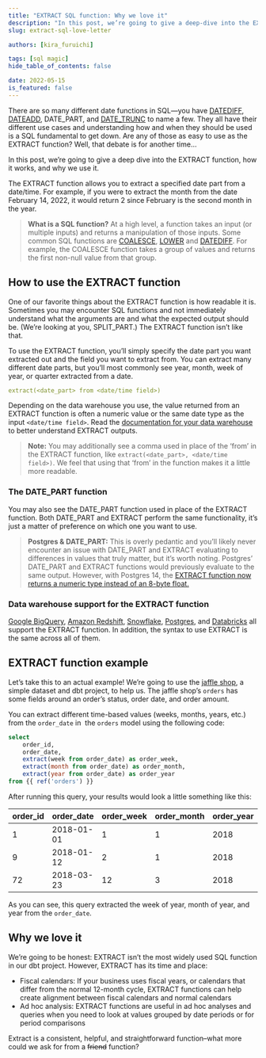 ```yaml
---
title: "EXTRACT SQL function: Why we love it"
description: "In this post, we’re going to give a deep-dive into the EXTRACT function, how it works, and why we use it. The EXTRACT function allows you to extract a specified date part from a date/time. "
slug: extract-sql-love-letter

authors: [kira_furuichi]

tags: [sql magic]
hide_table_of_contents: false

date: 2022-05-15
is_featured: false
---
```

There are so many different date functions in SQL—you have [DATEDIFF](https://docs.getdbt.com/blog/datediff-sql-love-letter/), [DATEADD](https://docs.getdbt.com/blog/sql-dateadd), DATE_PART, and [DATE_TRUNC](https://docs.getdbt.com/date-trunc-sql) to name a few. They all have their different use cases and understanding how and when they should be used is a SQL fundamental to get down. Are any of those as easy to use as the EXTRACT function? Well, that debate is for another time…

In this post, we’re going to give a deep dive into the EXTRACT function, how it works, and why we use it.

<!--truncate-->

The EXTRACT function allows you to extract a specified date part from a date/time. For example, if you were to extract the month from the date February 14, 2022, it would return 2 since February is the second month in the year.

> **What is a SQL function?**
> At a high level, a function takes an input (or multiple inputs) and returns a manipulation of those inputs. Some common SQL functions are [COALESCE](https://docs.getdbt.com/blog/coalesce-sql-love-letter/), [LOWER](https://docs.getdbt.com/blog/lower-sql-love-letter/) and [DATEDIFF](https://docs.getdbt.com/blog/datediff-sql-love-letter/). For example, the COALESCE function takes a group of values and returns the first non-null value from that group.

## How to use the EXTRACT function

One of our favorite things about the EXTRACT function is how readable it is. Sometimes you may encounter SQL functions and not immediately understand what the arguments are and what the expected output should be. (We’re looking at you, SPLIT_PART.) The EXTRACT function isn’t like that.

To use the EXTRACT function, you’ll simply specify the date part you want extracted out and the field you want to extract from. You can extract many different date parts, but you’ll most commonly see year, month, week of year, or quarter extracted from a date.

```yaml
extract(<date_part> from <date/time field>)
```

Depending on the data warehouse you use, the value returned from an EXTRACT function is often a numeric value or the same date type as the input `<date/time field>`. Read the [documentation for your data warehouse](#data-warehouse-support-for-extract-function) to better understand EXTRACT outputs.

> **Note:**
> You may additionally see a comma used in place of the ‘from’ in the EXTRACT function, like `extract(<date_part>, <date/time field>)`. We feel that using that ‘from’ in the function makes it a little more readable.

### The DATE_PART function

You may also see the DATE_PART function used in place of the EXTRACT function. Both DATE_PART and EXTRACT perform the same functionality, it’s just a matter of preference on which one you want to use.

> **Postgres & DATE_PART:**
> This is overly pedantic and you’ll likely never encounter an issue with DATE_PART and EXTRACT evaluating to differences in values that truly matter, but it’s worth noting. Postgres’ DATE_PART and EXTRACT functions would previously evaluate to the same output. However, with Postgres 14, the [EXTRACT function now returns a numeric type instead of an 8-byte float.](https://stackoverflow.com/questions/38442340/difference-between-extractyear-from-timestamp-function-and-date-partyear-t)

### Data warehouse support for the EXTRACT function

[Google BigQuery](https://cloud.google.com/bigquery/docs/reference/standard-sql/datetime_functions#extract), [Amazon Redshift](https://docs.aws.amazon.com/redshift/latest/dg/r_EXTRACT_function.html), [Snowflake](https://docs.snowflake.com/en/sql-reference/functions/extract.html), [Postgres](https://www.postgresqltutorial.com/postgresql-date-functions/postgresql-extract/), and [Databricks](https://docs.databricks.com/sql/language-manual/functions/extract.html) all support the EXTRACT function. In addition, the syntax to use EXTRACT is the same across all of them.

## EXTRACT function example

Let’s take this to an actual example! We’re going to use the [jaffle shop](https://github.com/dbt-labs/jaffle_shop/blob/main/models/orders.sql), a simple dataset and dbt project, to help us. The jaffle shop’s `orders` <Term id="table" /> has some fields around an order’s status, order date, and order amount.

You can extract different time-based values (weeks, months, years, etc.) from the `order_date` in  the `orders` model using the following code:

```sql
select 
	order_id,
	order_date,
	extract(week from order_date) as order_week,
	extract(month from order_date) as order_month,
	extract(year from order_date) as order_year
from {{ ref('orders') }}
```

After running this query, your results would look a little something like this:

| **order_id** | **order_date** | **order_week** | **order_month** | **order_year** |
| ------------ | -------------- | -------------- | --------------- | -------------- |
| 1            | 2018-01-01     | 1              | 1               | 2018           |
| 9            | 2018-01-12     | 2              | 1               | 2018           |
| 72           | 2018-03-23     | 12             | 3               | 2018           |

As you can see, this query extracted the week of year, month of year, and year from the `order_date`.

## Why we love it

We’re going to be honest: EXTRACT isn’t the most widely used SQL function in our dbt project. However, EXTRACT has its time and place: 

* Fiscal calendars: If your business uses fiscal years, or calendars that differ from the normal 12-month cycle, EXTRACT functions can help create alignment between fiscal calendars and normal calendars
* Ad hoc analysis: EXTRACT functions are useful in ad hoc analyses and queries when you need to look at values grouped by date periods or for period comparisons

Extract is a consistent, helpful, and straightforward function–what more could we ask for from a ~~friend~~ function?

